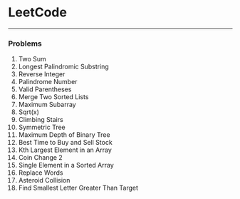 # LeetCode

---

### Problems

1. Two Sum
5. Longest Palindromic Substring
7. Reverse Integer
9. Palindrome Number
20. Valid Parentheses
21. Merge Two Sorted Lists
53. Maximum Subarray
69. Sqrt(x)
70. Climbing Stairs
101. Symmetric Tree
104. Maximum Depth of Binary Tree
121. Best Time to Buy and Sell Stock
215. Kth Largest Element in an Array
518. Coin Change 2
540. Single Element in a Sorted Array
648. Replace Words
735. Asteroid Collision
744. Find Smallest Letter Greater Than Target
